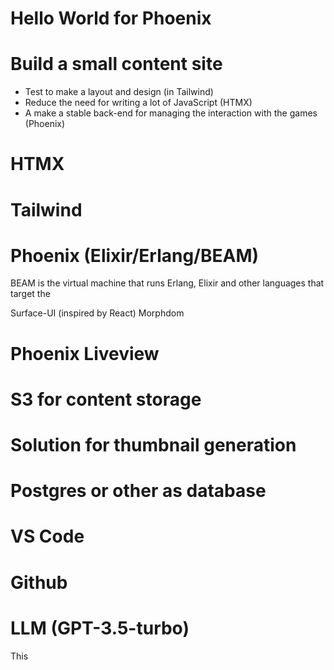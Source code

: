 # Hello World for Phoenix

# Build a small content site

- Test to make a layout and design (in Tailwind)
- Reduce the need for writing a lot of JavaScript (HTMX)
- A make a stable back-end for managing the interaction with the games (Phoenix)

# HTMX

# Tailwind

# Phoenix (Elixir/Erlang/BEAM)

BEAM is the virtual machine that runs Erlang, Elixir and other languages that target the

Surface-UI (inspired by React)
Morphdom

# Phoenix Liveview

# S3 for content storage

# Solution for thumbnail generation

# Postgres or other as database

# VS Code

# Github

# LLM (GPT-3.5-turbo)

This
